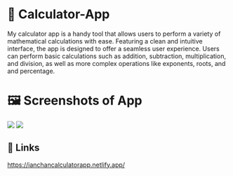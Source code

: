 # :abacus: Calculator-App

My calculator app is a handy tool that allows users to perform a variety of mathematical calculations with ease. Featuring a clean and intuitive interface, the app is designed to offer a seamless user experience. Users can perform basic calculations such as addition, subtraction, multiplication, and division, as well as more complex operations like exponents, roots, and and percentage.

# :framed_picture: Screenshots of App

<img src = https://i.imgur.com/pQq2hcv.jpg>
<img src = https://i.imgur.com/JOtRjX0.jpg>

## :link: Links

https://ianchancalculatorapp.netlify.app/
